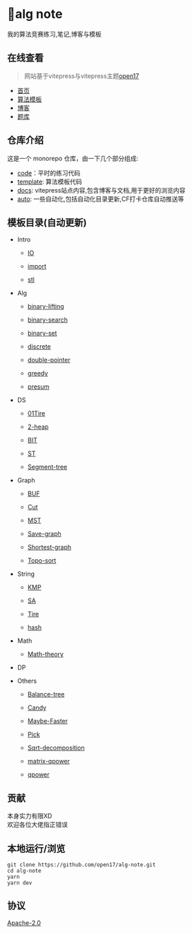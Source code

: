 # 🚀alg note
我的算法竞赛练习,笔记,博客与模板

## 在线查看

> 网站基于vitepress与vitepress主题[open17](https://vitepress.open17.vip/)  

- [首页](https://alg.open17.vip/)
- [算法模板](https://alg.open17.vip/template/0-Intro/IO.html)
- [博客](https://alg.open17.vip/page/blog.html)
- [题库](https://alg.open17.vip/page/problems.html)

## 仓库介绍

这是一个 monorepo 仓库，由一下几个部分组成:
- [code](./code)：平时的练习代码
- [template](./template): 算法模板代码
- [docs](./docs/): vitepress站点内容,包含博客与文档,用于更好的浏览内容
- [auto](./auto): 一些自动化,包括自动化目录更新,CF打卡仓库自动推送等

## 模板目录(自动更新)

<!-- !menu start -->    
- Intro

   - [IO](https://alg.open17.vip/template/0-Intro/IO.html) 

   - [import](https://alg.open17.vip/template/0-Intro/import.html) 

   - [stl](https://alg.open17.vip/template/0-Intro/stl.html) 

- Alg

   - [binary-lifting](https://alg.open17.vip/template/1-Alg/binary-lifting.html) 

   - [binary-search](https://alg.open17.vip/template/1-Alg/binary-search.html) 

   - [binary-set](https://alg.open17.vip/template/1-Alg/binary-set.html) 

   - [discrete](https://alg.open17.vip/template/1-Alg/discrete.html) 

   - [double-pointer](https://alg.open17.vip/template/1-Alg/double-pointer.html) 

   - [greedy](https://alg.open17.vip/template/1-Alg/greedy.html) 

   - [presum](https://alg.open17.vip/template/1-Alg/presum.html) 

- DS

   - [01Tire](https://alg.open17.vip/template/2-DS/01Tire.html) 

   - [2-heap](https://alg.open17.vip/template/2-DS/2-heap.html) 

   - [BIT](https://alg.open17.vip/template/2-DS/BIT.html) 

   - [ST](https://alg.open17.vip/template/2-DS/ST.html) 

   - [Segment-tree](https://alg.open17.vip/template/2-DS/Segment-tree.html) 

- Graph

   - [BUF](https://alg.open17.vip/template/3-Graph/BUF.html) 

   - [Cut](https://alg.open17.vip/template/3-Graph/Cut.html) 

   - [MST](https://alg.open17.vip/template/3-Graph/MST.html) 

   - [Save-graph](https://alg.open17.vip/template/3-Graph/Save-graph.html) 

   - [Shortest-graph](https://alg.open17.vip/template/3-Graph/Shortest-graph.html) 

   - [Topo-sort](https://alg.open17.vip/template/3-Graph/Topo-sort.html) 

- String

   - [KMP](https://alg.open17.vip/template/4-String/KMP.html) 

   - [SA](https://alg.open17.vip/template/4-String/SA.html) 

   - [Tire](https://alg.open17.vip/template/4-String/Tire.html) 

   - [hash](https://alg.open17.vip/template/4-String/hash.html) 

- Math

   - [Math-theory](https://alg.open17.vip/template/5-Math/Math-theory.html) 

- DP

- Others

   - [Balance-tree](https://alg.open17.vip/template/7-Others/Balance-tree.html) 

   - [Candy](https://alg.open17.vip/template/7-Others/Candy.html) 

   - [Maybe-Faster](https://alg.open17.vip/template/7-Others/Maybe-Faster.html) 

   - [Pick](https://alg.open17.vip/template/7-Others/Pick.html) 

   - [Sqrt-decomposition](https://alg.open17.vip/template/7-Others/Sqrt-decomposition.html) 

   - [matrix-qpower](https://alg.open17.vip/template/7-Others/matrix-qpower.html) 

   - [qpower](https://alg.open17.vip/template/7-Others/qpower.html) 
<!-- !menu end -->

## 贡献

本身实力有限XD  
欢迎各位大佬指正错误

## 本地运行/浏览

```shell
git clone https://github.com/open17/alg-note.git
cd alg-note
yarn
yarn dev
```

## 协议

[Apache-2.0](./LICENSE)



























